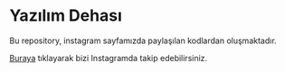 # Yazılım Dehası

Bu repository, instagram sayfamızda paylaşılan kodlardan oluşmaktadır.

[Buraya](https://instagram.com/yazilim.dehasi) tıklayarak bizi Instagramda takip edebilirsiniz.

